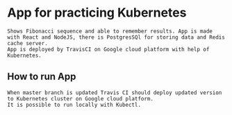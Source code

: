 # App for practicing Kubernetes
    Shows Fibonacci sequence and able to remember results. App is made with React and NodeJS, there is PostgresSQl for storing data and Redis cache server.
    App is deployed by TravisCI on Google cloud platform with help of Kubernetes.
## How to run App
    When master branch is updated Travis CI should deploy updated version to Kubernetes cluster on Google cloud platform.
    It is possible to run locally with Kubectl.
  